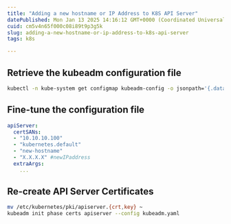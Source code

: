 ```yaml
---
title: "Adding a new hostname or IP Address to K8S API Server"
datePublished: Mon Jan 13 2025 14:16:12 GMT+0000 (Coordinated Universal Time)
cuid: cm5v4n65f000c08i89t9p3g5k
slug: adding-a-new-hostname-or-ip-address-to-k8s-api-server
tags: k8s

---
```


## Retrieve the kubeadm configuration file

```bash
kubectl -n kube-system get configmap kubeadm-config -o jsonpath='{.data.ClusterConfiguration}' --insecure-skip-tls-verify > kubeadm.yaml
```

## Fine-tune the configuration file

```yaml
apiServer:
  certSANs:
  - "10.10.10.100"
  - "kubernetes.default"
  - "new-hostname"
  - "X.X.X.X" #newIPaddress
  extraArgs:
    ...
```

## Re-create API Server Certificates

```bash
mv /etc/kubernetes/pki/apiserver.{crt,key} ~
kubeadm init phase certs apiserver --config kubeadm.yaml
```